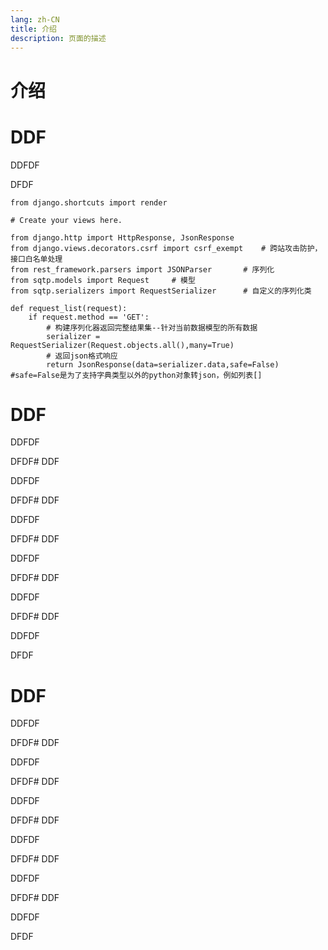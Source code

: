 ```yaml
---
lang: zh-CN
title: 介绍
description: 页面的描述
---
```


# 介绍

# DDF

DDFDF

DFDF


```
from django.shortcuts import render

# Create your views here.

from django.http import HttpResponse, JsonResponse
from django.views.decorators.csrf import csrf_exempt    # 跨站攻击防护，接口白名单处理
from rest_framework.parsers import JSONParser       # 序列化
from sqtp.models import Request     # 模型
from sqtp.serializers import RequestSerializer      # 自定义的序列化类

def request_list(request):
    if request.method == 'GET':
        # 构建序列化器返回完整结果集--针对当前数据模型的所有数据
        serializer = RequestSerializer(Request.objects.all(),many=True)
        # 返回json格式响应
        return JsonResponse(data=serializer.data,safe=False)    #safe=False是为了支持字典类型以外的python对象转json，例如列表[]
```
		
# DDF

DDFDF

DFDF# DDF

DDFDF

DFDF# DDF

DDFDF

DFDF# DDF

DDFDF

DFDF# DDF

DDFDF

DFDF# DDF

DDFDF

DFDF

# DDF

DDFDF

DFDF# DDF

DDFDF

DFDF# DDF

DDFDF

DFDF# DDF

DDFDF

DFDF# DDF

DDFDF

DFDF# DDF

DDFDF

DFDF